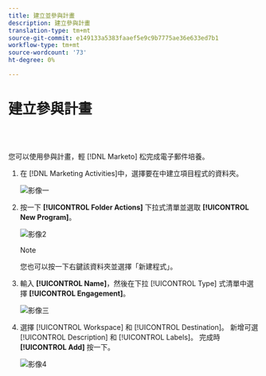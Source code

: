 ```yaml
---
title: 建立並參與計畫
description: 建立參與計畫
translation-type: tm+mt
source-git-commit: e149133a5383faaef5e9c9b7775ae36e633ed7b1
workflow-type: tm+mt
source-wordcount: '73'
ht-degree: 0%

---
```



# 建立參與計畫

<br> 

您可以使用參與計畫，輕 [!DNL Marketo] 松完成電子郵件培養。

1. 在 [!DNL Marketing Activities]中，選擇要在中建立項目程式的資料夾。

   ![影像一](/help/sky/assets/engagement-programs/create-an-engagement-program/create-an-engagement-program-1.png)

1. 按一下 **[!UICONTROL Folder Actions]** 下拉式清單並選取 **[!UICONTROL New Program]**。

   ![影像2](/help/sky/assets/engagement-programs/create-an-engagement-program/create-an-engagement-program-2.png)

   >[!NOTE]
   >
   >您也可以按一下右鍵該資料夾並選擇「新建程式」。

1. 輸入 **[!UICONTROL Name]**，然後在下拉 [!UICONTROL Type] 式清單中選擇 **[!UICONTROL Engagement]**。

   ![影像三](/help/sky/assets/engagement-programs/create-an-engagement-program/create-an-engagement-program-3.png)

1. 選擇 [!UICONTROL Workspace] 和 [!UICONTROL Destination]。 新增可選 [!UICONTROL Description] 和 [!UICONTROL Labels]。 完成時 **[!UICONTROL Add]** 按一下。

   ![影像4](/help/sky/assets/engagement-programs/create-an-engagement-program/create-an-engagement-program-4.png)
